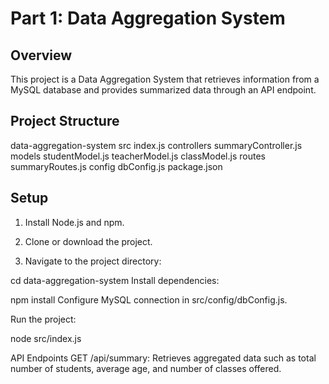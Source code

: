 # Part 1: Data Aggregation System
## Overview

This project is a Data Aggregation System that retrieves information from a MySQL database and provides summarized data through an API endpoint.

## Project Structure

data-aggregation-system
src
  index.js
controllers
  summaryController.js
models
    studentModel.js
    teacherModel.js
    classModel.js
routes
    summaryRoutes.js
config
    dbConfig.js
package.json


## Setup

1. Install Node.js and npm.

2. Clone or download the project.

3. Navigate to the project directory:

   
cd data-aggregation-system
Install dependencies:


npm install
Configure MySQL connection in src/config/dbConfig.js.

Run the project:

node src/index.js

API Endpoints
GET /api/summary: Retrieves aggregated data such as total number of students, average age, and number of classes offered.

















